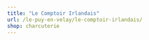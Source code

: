 ```yaml
---
title: "Le Comptoir Irlandais"
url: /le-puy-en-velay/le-comptoir-irlandais/
shop: charcuterie
---
```

